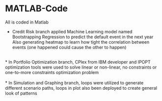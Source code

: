 # MATLAB-Code
All is coded in Matlab

* Credit Risk branch applied Machine Learning model named Bootstrapping Regression to predict the default event in the next year <br /> 
Also generating heatmap to learn how tight the correlation between events (one happened could cause the other to happen) <br />
<br />
* In Portfolio Optimization branch, CPlex from IBM developer and IPOPT optimization tools were used to solve linear or non-linear, no constraints or one-to-more constraints optimization problem <br />
<br />
* In Simulation and Graphing branch, loops were utilized to generate different scenario paths, loops in plot also been deployed to create general look of patterns
